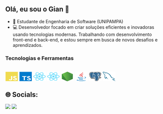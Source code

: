 ## Olá, eu sou o Gian 👋

- 🌱 Estudante de Engenharia de Software (UNIPAMPA)
- 💻 Desenvolvedor focado em criar soluções eficientes e inovadoras usando tecnologias modernas. Trabalhando com desenvolvimento front-end e back-end, e estou sempre em busca de novos desafios e aprendizados.

### Tecnologias e Ferramentas
<div style="display: inline_block"><br>
  <img align="center" alt="Gian-Js" height="30" width="40" src="https://raw.githubusercontent.com/devicons/devicon/master/icons/javascript/javascript-plain.svg">
  <img align="center" alt="Gian-Ts" height="30" width="40" src="https://raw.githubusercontent.com/devicons/devicon/master/icons/typescript/typescript-plain.svg">
  <img align="center" alt="Gian-React" height="30" width="40" src="https://raw.githubusercontent.com/devicons/devicon/master/icons/react/react-original.svg">
  <img align="center" alt="Gian-ReactNative" height="30" width="40" src="https://raw.githubusercontent.com/devicons/devicon/master/icons/react/react-original.svg">
  <img align="center" alt="Gian-Node" height="30" width="40" src="https://raw.githubusercontent.com/devicons/devicon/master/icons/nodejs/nodejs-original.svg">
  <img align="center" alt="Gian-Java" height="30" width="40" src="https://raw.githubusercontent.com/devicons/devicon/master/icons/java/java-original.svg">
  <img align="center" alt="Gian-PostgreSQL" height="30" width="40" src="https://raw.githubusercontent.com/devicons/devicon/master/icons/postgresql/postgresql-original.svg">
  <img align="center" alt="Gian-MySQL" height="30" width="40" src="https://raw.githubusercontent.com/devicons/devicon/master/icons/mysql/mysql-original.svg">
</div>

##
## 🌐 Socials:
<div> 
  <a href = "mailto:gian.esteves.oliveira@gmail.com"><img src="https://img.shields.io/badge/-Gmail-%23333?style=for-the-badge&logo=gmail&logoColor=white" target="_blank"></a>
  <a href="https://www.linkedin.com/in/gian-oliveira-52a191313" target="_blank"><img src="https://img.shields.io/badge/-LinkedIn-%230077B5?style=for-the-badge&logo=linkedin&logoColor=white" target="_blank"></a> 
</div>
